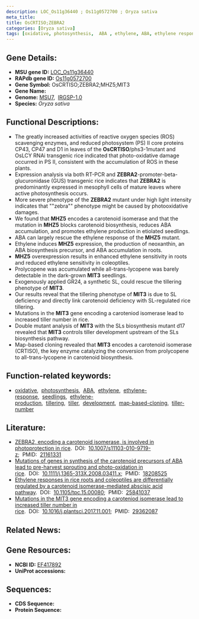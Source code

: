 ```yaml
---
description: LOC_Os11g36440 ; Os11g0572700 ; Oryza sativa
meta_title:
title: OsCRTISO;ZEBRA2
categories: [Oryza sativa]
tags: [oxidative, photosynthesis,  ABA , ethylene, ABA, ethylene response, seedlings, ethylene production, tillering, tiller, development, map-based cloning, tiller number]
---
```


## Gene Details:
- **MSU gene ID:** [LOC_Os11g36440](http://rice.uga.edu/cgi-bin/ORF_infopage.cgi?orf=LOC_Os11g36440)  
- **RAPdb gene ID:** [Os11g0572700](https://rapdb.dna.affrc.go.jp/locus/?name=Os11g0572700)  
- **Gene Symbol:** OsCRTISO;ZEBRA2;MHZ5;MIT3
- **Gene Name:**
- **Genome:**  [MSU7](http://rice.uga.edu/),&nbsp;&nbsp;[IRGSP-1.0](https://rapdb.dna.affrc.go.jp/download/irgsp1.html)
- **Species:** *Oryza sativa*

## Functional Descriptions:
   - The greatly increased activities of reactive oxygen species (ROS) scavenging enzymes, and reduced photosystem (PS) II core proteins CP43, CP47 and D1 in leaves of the **OsCRTISO**/phs3-1mutant and OsLCY RNAi transgenic rice indicated that photo-oxidative damage occurred in PS II, consistent with the accumulation of ROS in these plants.
   - Expression analysis via both RT-PCR and **ZEBRA2**-promoter-beta-glucuronidase (GUS) transgenic rice indicates that **ZEBRA2** is predominantly expressed in mesophyll cells of mature leaves where active photosynthesis occurs.
   - More severe phenotype of the **ZEBRA2** mutant under high light intensity indicates that ""zebra"" phenotype might be caused by photooxidative damages.
   - We found that **MHZ5** encodes a carotenoid isomerase and that the mutation in **MHZ5** blocks carotenoid biosynthesis, reduces ABA accumulation, and promotes ethylene production in etiolated seedlings.
   - ABA can largely rescue the ethylene response of the **MHZ5** mutant.
   - Ethylene induces **MHZ5** expression, the production of neoxanthin, an ABA biosynthesis precursor, and ABA accumulation in roots.
   - **MHZ5** overexpression results in enhanced ethylene sensitivity in roots and reduced ethylene sensitivity in coleoptiles.
   - Prolycopene was accumulated while all-trans-lycopene was barely detectable in the dark-grown **MIT3** seedlings.
   - Exogenously applied GR24, a synthetic SL, could rescue the tillering phenotype of **MIT3**.
   - Our results reveal that the tillering phenotype of **MIT3** is due to SL deficiency and directly link carotenoid deficiency with SL-regulated rice tillering.
   - Mutations in the **MIT3** gene encoding a caroteniod isomerase lead to increased tiller number in rice.
   - Double mutant analysis of **MIT3** with the SLs biosynthesis mutant d17 revealed that **MIT3** controls tiller development upstream of the SLs biosynthesis pathway.
   - Map-based cloning revealed that **MIT3** encodes a carotenoid isomerase (CRTISO), the key enzyme catalyzing the conversion from prolycopene to all-trans-lycopene in carotenoid biosynthesis.

## Function-related keywords:
   - [oxidative](/tags/oxidative/),&nbsp;&nbsp;[photosynthesis](/tags/photosynthesis/),&nbsp;&nbsp;[ABA](/tags/ABA/),&nbsp;&nbsp;[ethylene](/tags/ethylene/),&nbsp;&nbsp;[ethylene-response](/tags/ethylene-response/),&nbsp;&nbsp;[seedlings](/tags/seedlings/),&nbsp;&nbsp;[ethylene-production](/tags/ethylene-production/),&nbsp;&nbsp;[tillering](/tags/tillering/),&nbsp;&nbsp;[tiller](/tags/tiller/),&nbsp;&nbsp;[development](/tags/development/),&nbsp;&nbsp;[map-based-cloning](/tags/map-based-cloning/),&nbsp;&nbsp;[tiller-number](/tags/tiller-number/)

## Literature:
   - [ZEBRA2, encoding a carotenoid isomerase, is involved in photoprotection in rice](https://www.doi.org/10.1007/s11103-010-9719-z).&nbsp;&nbsp;DOI:&nbsp;&nbsp;[10.1007/s11103-010-9719-z](https://www.doi.org/10.1007/s11103-010-9719-z);&nbsp;&nbsp;PMID:&nbsp;&nbsp;[21161331](https://pubmed.ncbi.nlm.nih.gov/21161331/)
   - [Mutations of genes in synthesis of the carotenoid precursors of ABA lead to pre-harvest sprouting and photo-oxidation in rice](https://www.doi.org/10.1111/j.1365-313X.2008.03411.x).&nbsp;&nbsp;DOI:&nbsp;&nbsp;[10.1111/j.1365-313X.2008.03411.x](https://www.doi.org/10.1111/j.1365-313X.2008.03411.x);&nbsp;&nbsp;PMID:&nbsp;&nbsp;[18208525](https://pubmed.ncbi.nlm.nih.gov/18208525/)
   - [Ethylene responses in rice roots and coleoptiles are differentially regulated by a carotenoid isomerase-mediated abscisic acid pathway](https://www.doi.org/10.1105/tpc.15.00080).&nbsp;&nbsp;DOI:&nbsp;&nbsp;[10.1105/tpc.15.00080](https://www.doi.org/10.1105/tpc.15.00080);&nbsp;&nbsp;PMID:&nbsp;&nbsp;[25841037](https://pubmed.ncbi.nlm.nih.gov/25841037/)
   - [Mutations in the MIT3 gene encoding a caroteniod isomerase lead to increased tiller number in rice](https://www.doi.org/10.1016/j.plantsci.2017.11.001).&nbsp;&nbsp;DOI:&nbsp;&nbsp;[10.1016/j.plantsci.2017.11.001](https://www.doi.org/10.1016/j.plantsci.2017.11.001);&nbsp;&nbsp;PMID:&nbsp;&nbsp;[29362087](https://pubmed.ncbi.nlm.nih.gov/29362087/)

## Related News:

## Gene Resources:
- **NCBI ID:**  [EF417892](http://www.ncbi.nlm.nih.gov/nuccore/EF417892)
- **UniProt accessions:** [](https://www.uniprot.org/uniprotkb//entry)

## Sequences:
- **CDS Sequence:**
- **Protein Sequence:**
